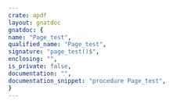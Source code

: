 ```yaml
---
crate: apdf
layout: gnatdoc
gnatdoc: {
name: "Page_test",
qualified_name: "Page_test",
signature: "page_test()$",
enclosing: "",
is_private: false,
documentation: "",
documentation_snippet: "procedure Page_test",
}
---
```

